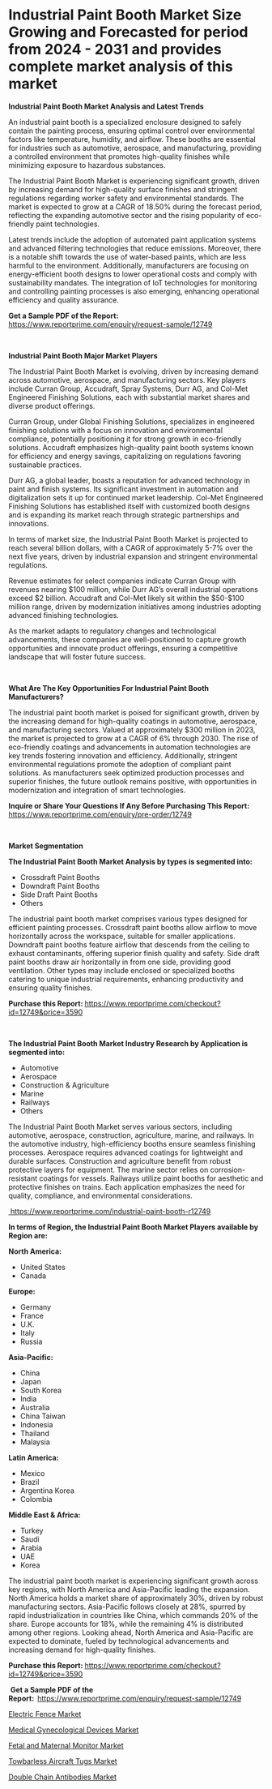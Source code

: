 <p><h1>Industrial Paint Booth Market Size Growing and Forecasted for period from 2024 - 2031 and provides complete market analysis of this market</h1></p><p><strong>Industrial Paint Booth Market Analysis and Latest Trends</strong></p>
<p><p>An industrial paint booth is a specialized enclosure designed to safely contain the painting process, ensuring optimal control over environmental factors like temperature, humidity, and airflow. These booths are essential for industries such as automotive, aerospace, and manufacturing, providing a controlled environment that promotes high-quality finishes while minimizing exposure to hazardous substances.</p><p>The Industrial Paint Booth Market is experiencing significant growth, driven by increasing demand for high-quality surface finishes and stringent regulations regarding worker safety and environmental standards. The market is expected to grow at a CAGR of 18.50% during the forecast period, reflecting the expanding automotive sector and the rising popularity of eco-friendly paint technologies. </p><p>Latest trends include the adoption of automated paint application systems and advanced filtering technologies that reduce emissions. Moreover, there is a notable shift towards the use of water-based paints, which are less harmful to the environment. Additionally, manufacturers are focusing on energy-efficient booth designs to lower operational costs and comply with sustainability mandates. The integration of IoT technologies for monitoring and controlling painting processes is also emerging, enhancing operational efficiency and quality assurance.</p></p>
<p><strong>Get a Sample PDF of the Report:&nbsp;</strong> <a href="https://www.reportprime.com/enquiry/request-sample/12749">https://www.reportprime.com/enquiry/request-sample/12749</a></p>
<p>&nbsp;</p>
<p><strong>Industrial Paint Booth Major Market Players</strong></p>
<p><p>The Industrial Paint Booth Market is evolving, driven by increasing demand across automotive, aerospace, and manufacturing sectors. Key players include Curran Group, Accudraft, Spray Systems, Durr AG, and Col-Met Engineered Finishing Solutions, each with substantial market shares and diverse product offerings.</p><p>Curran Group, under Global Finishing Solutions, specializes in engineered finishing solutions with a focus on innovation and environmental compliance, potentially positioning it for strong growth in eco-friendly solutions. Accudraft emphasizes high-quality paint booth systems known for efficiency and energy savings, capitalizing on regulations favoring sustainable practices.</p><p>Durr AG, a global leader, boasts a reputation for advanced technology in paint and finish systems. Its significant investment in automation and digitalization sets it up for continued market leadership. Col-Met Engineered Finishing Solutions has established itself with customized booth designs and is expanding its market reach through strategic partnerships and innovations.</p><p>In terms of market size, the Industrial Paint Booth Market is projected to reach several billion dollars, with a CAGR of approximately 5-7% over the next five years, driven by industrial expansion and stringent environmental regulations.</p><p>Revenue estimates for select companies indicate Curran Group with revenues nearing $100 million, while Durr AG’s overall industrial operations exceed $2 billion. Accudraft and Col-Met likely sit within the $50-$100 million range, driven by modernization initiatives among industries adopting advanced finishing technologies.</p><p>As the market adapts to regulatory changes and technological advancements, these companies are well-positioned to capture growth opportunities and innovate product offerings, ensuring a competitive landscape that will foster future success.</p></p>
<p>&nbsp;</p>
<p><strong>What Are The Key Opportunities For Industrial Paint Booth Manufacturers?</strong></p>
<p><p>The industrial paint booth market is poised for significant growth, driven by the increasing demand for high-quality coatings in automotive, aerospace, and manufacturing sectors. Valued at approximately $300 million in 2023, the market is projected to grow at a CAGR of 6% through 2030. The rise of eco-friendly coatings and advancements in automation technologies are key trends fostering innovation and efficiency. Additionally, stringent environmental regulations promote the adoption of compliant paint solutions. As manufacturers seek optimized production processes and superior finishes, the future outlook remains positive, with opportunities in modernization and integration of smart technologies.</p></p>
<p><strong>Inquire or Share Your Questions If Any Before Purchasing This Report:</strong> <a href="https://www.reportprime.com/enquiry/pre-order/12749">https://www.reportprime.com/enquiry/pre-order/12749</a></p>
<p>&nbsp;</p>
<p><strong>Market Segmentation</strong></p>
<p><strong>The Industrial Paint Booth Market Analysis by types is segmented into:</strong></p>
<p><ul><li>Crossdraft Paint Booths</li><li>Downdraft Paint Booths</li><li>Side Draft Paint Booths</li><li>Others</li></ul></p>
<p><p>The industrial paint booth market comprises various types designed for efficient painting processes. Crossdraft paint booths allow airflow to move horizontally across the workspace, suitable for smaller applications. Downdraft paint booths feature airflow that descends from the ceiling to exhaust contaminants, offering superior finish quality and safety. Side draft paint booths draw air horizontally in from one side, providing good ventilation. Other types may include enclosed or specialized booths catering to unique industrial requirements, enhancing productivity and ensuring quality finishes.</p></p>
<p><strong>Purchase this Report:&nbsp;</strong><a href="https://www.reportprime.com/checkout?id=12749&price=3590">https://www.reportprime.com/checkout?id=12749&price=3590</a></p>
<p>&nbsp;</p>
<p><strong>The Industrial Paint Booth Market Industry Research by Application is segmented into:</strong></p>
<p><ul><li>Automotive</li><li>Aerospace</li><li>Construction & Agriculture</li><li>Marine</li><li>Railways</li><li>Others</li></ul></p>
<p><p>The Industrial Paint Booth Market serves various sectors, including automotive, aerospace, construction, agriculture, marine, and railways. In the automotive industry, high-efficiency booths ensure seamless finishing processes. Aerospace requires advanced coatings for lightweight and durable surfaces. Construction and agriculture benefit from robust protective layers for equipment. The marine sector relies on corrosion-resistant coatings for vessels. Railways utilize paint booths for aesthetic and protective finishes on trains. Each application emphasizes the need for quality, compliance, and environmental considerations.</p></p>
<p><a href="https://www.reportprime.com/industrial-paint-booth-r12749">&nbsp;https://www.reportprime.com/industrial-paint-booth-r12749</a></p>
<p><strong>In terms of Region, the Industrial Paint Booth Market Players available by Region are:</strong></p>
<p>
    <p> <strong> North America: </strong>
        <ul>
            <li>United States</li>
            <li>Canada</li>
        </ul>
        </p> 
    <p> <strong> Europe: </strong>
        <ul>
            <li>Germany</li>
            <li>France</li>
            <li>U.K.</li>
            <li>Italy</li>
            <li>Russia</li>
        </ul>
        </p> 
    <p> <strong> Asia-Pacific: </strong>
        <ul>
            <li>China</li>
            <li>Japan</li>
            <li>South Korea</li>
            <li>India</li>
            <li>Australia</li>
            <li>China Taiwan</li>
            <li>Indonesia</li>
            <li>Thailand</li>
            <li>Malaysia</li>
        </ul>
        </p> 
    <p> <strong> Latin America: </strong>
        <ul>
            <li>Mexico</li>
            <li>Brazil</li>
            <li>Argentina Korea</li>
            <li>Colombia</li>
        </ul>
        </p> 
    <p> <strong> Middle East & Africa: </strong>
        <ul>
            <li>Turkey</li>
            <li>Saudi</li>
            <li>Arabia</li>
            <li>UAE</li>
            <li>Korea</li>
        </ul>
    </p>
    </p>
<p><p>The industrial paint booth market is experiencing significant growth across key regions, with North America and Asia-Pacific leading the expansion. North America holds a market share of approximately 30%, driven by robust manufacturing sectors. Asia-Pacific follows closely at 28%, spurred by rapid industrialization in countries like China, which commands 20% of the share. Europe accounts for 18%, while the remaining 4% is distributed among other regions. Looking ahead, North America and Asia-Pacific are expected to dominate, fueled by technological advancements and increasing demand for high-quality finishes.</p></p>
<p><strong>Purchase this Report: </strong><a href="https://www.reportprime.com/checkout?id=12749&price=3590">https://www.reportprime.com/checkout?id=12749&price=3590</a></p>
<p>&nbsp;<strong>Get a Sample PDF of the Report:&nbsp;&nbsp;</strong><a href="https://www.reportprime.com/enquiry/request-sample/12749">https://www.reportprime.com/enquiry/request-sample/12749</a></p>
<p><strong></strong></p>
<p><p><a href="https://www.linkedin.com/pulse/electric-fence-industry-sector-market-dynamics-future-cr0ce?trackingId=%2FYZnxgGDQlOjPXxlaUAfOw%3D%3D">Electric Fence Market</a></p><p><a href="https://issuu.com/reportprime-2/docs/medical-gynecological-devices-marke_f9fee385c57d12">Medical Gynecological Devices Market</a></p><p><a href="https://medium.com/@colin.dunca43545/fetal-and-maternal-monitor-market-a-global-and-regional-analysis-focus-on-region-country-level-d7e98e5a2a96">Fetal and Maternal Monitor Market</a></p><p><a href="https://github.com/ChiragRP21/Market-Research-Report-List-6/blob/main/towbarless-aircraft-tugs-market.md">Towbarless Aircraft Tugs Market</a></p><p><a href="https://issuu.com/reportprime-2/docs/double-chain-antibodies-market-size_13674e20525db6">Double Chain Antibodies Market</a></p></p>
